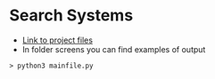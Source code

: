 # Search Systems

* [Link to project files](https://mega.nz/#F!FZkjnZ7Y!ci_pEgRTLKUItErmGwHpsA)
* In folder screens you can find examples of output
```
> python3 mainfile.py
```
